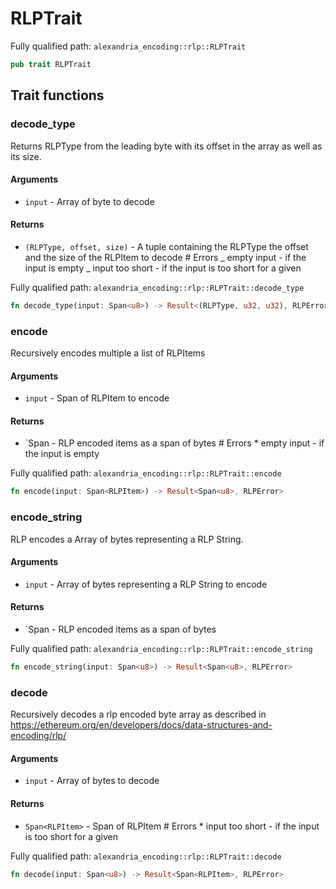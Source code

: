 # RLPTrait

Fully qualified path: `alexandria_encoding::rlp::RLPTrait`

```rust
pub trait RLPTrait
```

## Trait functions

### decode_type

Returns RLPType from the leading byte with its offset in the array as well as its size.

#### Arguments

- `input` - Array of byte to decode

#### Returns

- `(RLPType, offset, size)` - A tuple containing the RLPType the offset and the size of the RLPItem to decode # Errors _ empty input - if the input is empty _ input too short - if the input is too short for a given

Fully qualified path: `alexandria_encoding::rlp::RLPTrait::decode_type`

```rust
fn decode_type(input: Span<u8>) -> Result<(RLPType, u32, u32), RLPError>
```

### encode

Recursively encodes multiple a list of RLPItems

#### Arguments

- `input` - Span of RLPItem to encode

#### Returns

- `Span - RLP encoded items as a span of bytes # Errors \* empty input - if the input is empty

Fully qualified path: `alexandria_encoding::rlp::RLPTrait::encode`

```rust
fn encode(input: Span<RLPItem>) -> Result<Span<u8>, RLPError>
```

### encode_string

RLP encodes a Array of bytes representing a RLP String.

#### Arguments

- `input` - Array of bytes representing a RLP String to encode

#### Returns

- `Span - RLP encoded items as a span of bytes

Fully qualified path: `alexandria_encoding::rlp::RLPTrait::encode_string`

```rust
fn encode_string(input: Span<u8>) -> Result<Span<u8>, RLPError>
```

### decode

Recursively decodes a rlp encoded byte array as described in https://ethereum.org/en/developers/docs/data-structures-and-encoding/rlp/

#### Arguments

- `input` - Array of bytes to decode

#### Returns

- `Span<RLPItem>` - Span of RLPItem # Errors \* input too short - if the input is too short for a given

Fully qualified path: `alexandria_encoding::rlp::RLPTrait::decode`

```rust
fn decode(input: Span<u8>) -> Result<Span<RLPItem>, RLPError>
```
